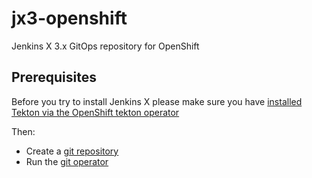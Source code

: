 # jx3-openshift

Jenkins X 3.x GitOps repository for OpenShift

## Prerequisites

Before you try to install Jenkins X please make sure you have [installed Tekton via the OpenShift tekton operator](https://docs.openshift.com/container-platform/4.6/pipelines/installing-pipelines.html)

Then:

* Create a [git repository](https://github.com/jx3-gitops-repositories/jx3-openshift/generate)
* Run the [git operator](https://jenkins-x.io/docs/v3/guides/operator/)
